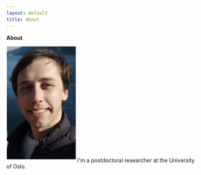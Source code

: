 ```yaml
---
layout: default
title: About
---
```


**About**

<img src="/assets/img/me.jpg"  style="clear:left: left;margin-left: 1px;margin-bottom: 7px; width: 180px;">
I'm a postdoctoral researcher at the University of Oslo.
